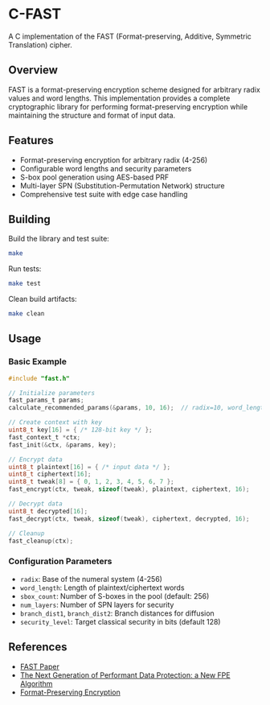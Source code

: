 # C-FAST

A C implementation of the FAST (Format-preserving, Additive, Symmetric Translation) cipher.

## Overview

FAST is a format-preserving encryption scheme designed for arbitrary radix values and word lengths. This implementation provides a complete cryptographic library for performing format-preserving encryption while maintaining the structure and format of input data.

## Features

- Format-preserving encryption for arbitrary radix (4-256)
- Configurable word lengths and security parameters
- S-box pool generation using AES-based PRF
- Multi-layer SPN (Substitution-Permutation Network) structure
- Comprehensive test suite with edge case handling

## Building

Build the library and test suite:
```bash
make
```

Run tests:
```bash
make test
```

Clean build artifacts:
```bash
make clean
```

## Usage

### Basic Example

```c
#include "fast.h"

// Initialize parameters
fast_params_t params;
calculate_recommended_params(&params, 10, 16);  // radix=10, word_length=16

// Create context with key
uint8_t key[16] = { /* 128-bit key */ };
fast_context_t *ctx;
fast_init(&ctx, &params, key);

// Encrypt data
uint8_t plaintext[16] = { /* input data */ };
uint8_t ciphertext[16];
uint8_t tweak[8] = { 0, 1, 2, 3, 4, 5, 6, 7 };
fast_encrypt(ctx, tweak, sizeof(tweak), plaintext, ciphertext, 16);

// Decrypt data
uint8_t decrypted[16];
fast_decrypt(ctx, tweak, sizeof(tweak), ciphertext, decrypted, 16);

// Cleanup
fast_cleanup(ctx);
```

### Configuration Parameters

- `radix`: Base of the numeral system (4-256)
- `word_length`: Length of plaintext/ciphertext words
- `sbox_count`: Number of S-boxes in the pool (default: 256)
- `num_layers`: Number of SPN layers for security
- `branch_dist1`, `branch_dist2`: Branch distances for diffusion
- `security_level`: Target classical security in bits (default 128)

## References

- [FAST Paper](https://eprint.iacr.org/2021/1171.pdf)
- [The Next Generation of Performant Data Protection: a New FPE Algorithm](https://insights.comforte.com/the-next-generation-of-performant-data-protection-a-new-fpe-algorithm)
- [Format-Preserving Encryption](https://en.wikipedia.org/wiki/Format-preserving_encryption)
